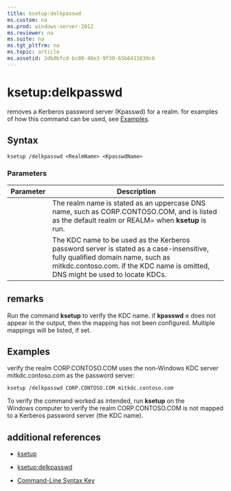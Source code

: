 ```yaml
---
title: ksetup:delkpasswd
ms.custom: na
ms.prod: windows-server-2012
ms.reviewer: na
ms.suite: na
ms.tgt_pltfrm: na
ms.topic: article
ms.assetid: 2db0bfcd-bc08-48e3-9f30-65b6411839c6
---
```

# ksetup:delkpasswd
removes a Kerberos password server \(Kpasswd\) for a realm. for examples of how this command can be used, see [Examples](#BKMK_Examples).

## Syntax

```
ksetup /delkpasswd <RealmName> <KpasswdName>
```

### Parameters

|Parameter|Description|
|-------------|---------------|
|<RealmName>|The realm name is stated as an uppercase DNS name, such as CORP.CONTOSO.COM, and is listed as the default realm or REALM\= when **ksetup** is run.|
|<KpasswdName>|The KDC name to be used as the Kerberos password server is stated as a case\-insensitive, fully qualified domain name, such as mitkdc.contoso.com. if the KDC name is omitted, DNS might be used to locate KDCs.|

## remarks
Run the command **ksetup** to verify the KDC name. if **kpasswd \=** does not appear in the output, then the mapping has not been configured. Multiple mappings will be listed, if set.

## <a name="BKMK_Examples"></a>Examples
verify the realm CORP.CONTOSO.COM uses the non\-Windows KDC server mitkdc.contoso.com as the password server:

```
ksetup /delkpasswd CORP.CONTOSO.COM mitkdc.contoso.com
```

To verify the command worked as intended, run **ksetup** on the Windows computer to verify the realm CORP.CONTOSO.COM is not mapped to a Kerberos password server \(the KDC name\).

## additional references

-   [ksetup](../ksetup.md)

-   [ksetup:delkpasswd](ksetupdelkpasswd.md)

-   [Command-Line Syntax Key](../commandline-syntax-key.md)


